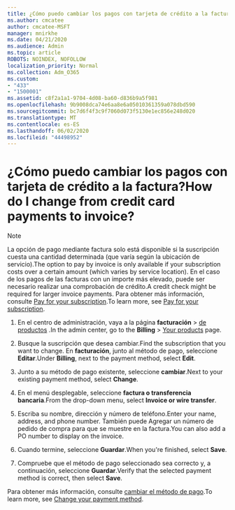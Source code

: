 ```yaml
---
title: ¿Cómo puedo cambiar los pagos con tarjeta de crédito a la factura?
ms.author: cmcatee
author: cmcatee-MSFT
manager: mnirkhe
ms.date: 04/21/2020
ms.audience: Admin
ms.topic: article
ROBOTS: NOINDEX, NOFOLLOW
localization_priority: Normal
ms.collection: Adm_O365
ms.custom:
- "433"
- "1500001"
ms.assetid: c8f2a1a1-9704-4d08-ba60-d836b9a5f981
ms.openlocfilehash: 9b9008dca74e6aa8e6a05010361359a078dbd590
ms.sourcegitcommit: bc7d6f4f3c9f7060d073f5130e1ec856e248d020
ms.translationtype: MT
ms.contentlocale: es-ES
ms.lasthandoff: 06/02/2020
ms.locfileid: "44498952"
---
```

# <a name="how-do-i-change-from-credit-card-payments-to-invoice"></a><span data-ttu-id="901fb-102">¿Cómo puedo cambiar los pagos con tarjeta de crédito a la factura?</span><span class="sxs-lookup"><span data-stu-id="901fb-102">How do I change from credit card payments to invoice?</span></span>

> [!NOTE]
> <span data-ttu-id="901fb-103">La opción de pago mediante factura solo está disponible si la suscripción cuesta una cantidad determinada (que varía según la ubicación de servicio).</span><span class="sxs-lookup"><span data-stu-id="901fb-103">The option to pay by invoice is only available if your subscription costs over a certain amount (which varies by service location).</span></span> <span data-ttu-id="901fb-104">En el caso de los pagos de las facturas con un importe más elevado, puede ser necesario realizar una comprobación de crédito.</span><span class="sxs-lookup"><span data-stu-id="901fb-104">A credit check might be required for larger invoice payments.</span></span> <span data-ttu-id="901fb-105">Para obtener más información, consulte [Pay for your subscription](https://docs.microsoft.com/microsoft-365/commerce/billing-and-payments/pay-for-your-subscription).</span><span class="sxs-lookup"><span data-stu-id="901fb-105">To learn more, see [Pay for your subscription](https://docs.microsoft.com/microsoft-365/commerce/billing-and-payments/pay-for-your-subscription).</span></span>

1. <span data-ttu-id="901fb-106">En el centro de administración, vaya a la página **facturación**  >  [de productos](https://go.microsoft.com/fwlink/p/?linkid=842054) .</span><span class="sxs-lookup"><span data-stu-id="901fb-106">In the admin center, go to the **Billing** > [Your products](https://go.microsoft.com/fwlink/p/?linkid=842054) page.</span></span>

2. <span data-ttu-id="901fb-107">Busque la suscripción que desea cambiar.</span><span class="sxs-lookup"><span data-stu-id="901fb-107">Find the subscription that you want to change.</span></span> <span data-ttu-id="901fb-108">En **facturación**, junto al método de pago, seleccione **Editar**.</span><span class="sxs-lookup"><span data-stu-id="901fb-108">Under **Billing**, next to the payment method, select **Edit**.</span></span>

3. <span data-ttu-id="901fb-109">Junto a su método de pago existente, seleccione **cambiar**.</span><span class="sxs-lookup"><span data-stu-id="901fb-109">Next to your existing payment method, select **Change**.</span></span>

4. <span data-ttu-id="901fb-110">En el menú desplegable, seleccione **factura o transferencia bancaria**.</span><span class="sxs-lookup"><span data-stu-id="901fb-110">From the drop-down menu, select **Invoice or wire transfer**.</span></span>

5. <span data-ttu-id="901fb-111">Escriba su nombre, dirección y número de teléfono.</span><span class="sxs-lookup"><span data-stu-id="901fb-111">Enter your name, address, and phone number.</span></span> <span data-ttu-id="901fb-112">También puede Agregar un número de pedido de compra para que se muestre en la factura.</span><span class="sxs-lookup"><span data-stu-id="901fb-112">You can also add a PO number to display on the invoice.</span></span>

6. <span data-ttu-id="901fb-113">Cuando termine, seleccione **Guardar**.</span><span class="sxs-lookup"><span data-stu-id="901fb-113">When you're finished, select **Save**.</span></span>

7. <span data-ttu-id="901fb-114">Compruebe que el método de pago seleccionado sea correcto y, a continuación, seleccione **Guardar**.</span><span class="sxs-lookup"><span data-stu-id="901fb-114">Verify that the selected payment method is correct, then select **Save**.</span></span>

<span data-ttu-id="901fb-115">Para obtener más información, consulte [cambiar el método de pago](https://docs.microsoft.com/microsoft-365/commerce/billing-and-payments/change-payment-method).</span><span class="sxs-lookup"><span data-stu-id="901fb-115">To learn more, see [Change your payment method](https://docs.microsoft.com/microsoft-365/commerce/billing-and-payments/change-payment-method).</span></span>